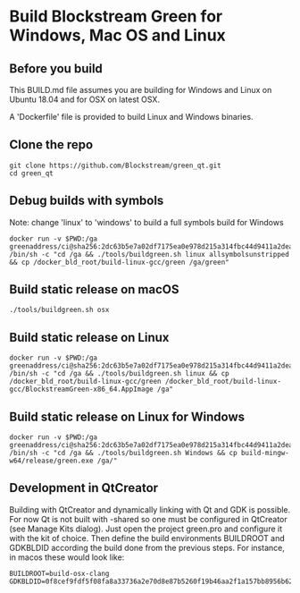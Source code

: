 # Build Blockstream Green for Windows, Mac OS and Linux

## Before you build

This BUILD.md file assumes you are building for Windows and Linux on Ubuntu 18.04 and for OSX on latest OSX.

A 'Dockerfile' file is provided to build Linux and Windows binaries.

## Clone the repo

```
git clone https://github.com/Blockstream/green_qt.git
cd green_qt
```

## Debug builds with symbols

Note: change 'linux' to 'windows' to build a full symbols build for Windows

```
docker run -v $PWD:/ga greenaddress/ci@sha256:2dc63b5e7a02df7175ea0e978d215a314fbc44d9411a2deac22f782661e4778e /bin/sh -c "cd /ga && ./tools/buildgreen.sh linux allsymbolsunstripped && cp /docker_bld_root/build-linux-gcc/green /ga/green"
```

## Build static release on macOS

```
./tools/buildgreen.sh osx
```

## Build static release on Linux

```
docker run -v $PWD:/ga greenaddress/ci@sha256:2dc63b5e7a02df7175ea0e978d215a314fbc44d9411a2deac22f782661e4778e /bin/sh -c "cd /ga && ./tools/buildgreen.sh linux && cp /docker_bld_root/build-linux-gcc/green /docker_bld_root/build-linux-gcc/BlockstreamGreen-x86_64.AppImage /ga"
```

## Build static release on Linux for Windows

```
docker run -v $PWD:/ga greenaddress/ci@sha256:2dc63b5e7a02df7175ea0e978d215a314fbc44d9411a2deac22f782661e4778e /bin/sh -c "cd /ga && ./tools/buildgreen.sh Windows && cp build-mingw-w64/release/green.exe /ga/"
```

## Development in QtCreator

Building with QtCreator and dynamically linking with Qt and GDK is possible. For
now Qt is not built with -shared so one must be configured in QtCreator (see
Manage Kits dialog).
Just open the project green.pro and configure it with the kit of choice. Then
define the build environments BUILDROOT and GDKBLDID according the build done
from the previous steps. For instance, in macos these would look like:
```
BUILDROOT=build-osx-clang
GDKBLDID=0f8cef9fdf5f08fa8a33736a2e70d8e87b5260f19b46aa2f1a157bb8956b6280
```
